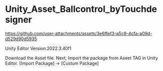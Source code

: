 # Unity_Asset_Ballcontrol_byTouchdesigner
https://github.com/user-attachments/assets/3e6ffef3-a5c8-4cfa-a09d-d529d90d5935

Unity Editor Version:2022.3.40f1

Download the Asset file.
Next, Import the package from Aseet TAG in Unity Editor.  [Import Package] -> [Custum Package]



